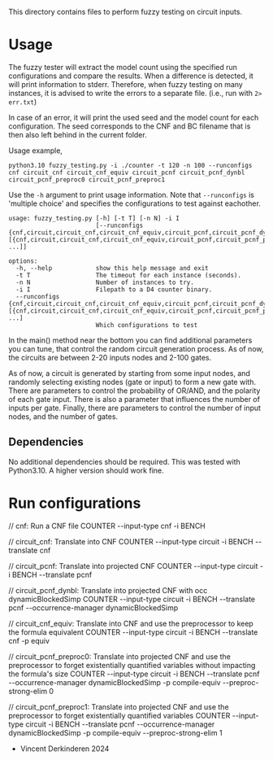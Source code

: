 This directory contains files to perform fuzzy testing on circuit inputs.

# Usage

The fuzzy tester will extract the model count using the specified run configurations and compare the results.
When a difference is detected, it will print information to stderr. 
Therefore, when fuzzy testing on many instances, it is advised to write the errors to a separate file.  (i.e., run with `2> err.txt`)

In case of an error, it will print the used seed and the model count for each configuration.
The seed corresponds to the CNF and BC filename that is then also left behind in the current folder.


Usage example,

```
python3.10 fuzzy_testing.py -i ./counter -t 120 -n 100 --runconfigs cnf circuit_cnf circuit_cnf_equiv circuit_pcnf circuit_pcnf_dynbl circuit_pcnf_preproc0 circuit_pcnf_preproc1
```

Use the `-h` argument to print usage information. Note that `--runconfigs` is 'multiple choice' and 
specifies the configurations to test against eachother.

```
usage: fuzzy_testing.py [-h] [-t T] [-n N] -i I
                        [--runconfigs {cnf,circuit,circuit_cnf,circuit_cnf_equiv,circuit_pcnf,circuit_pcnf_dynbl,circuit_pcnf_preproc0,circuit_pcnf_preproc1} [{cnf,circuit,circuit_cnf,circuit_cnf_equiv,circuit_pcnf,circuit_pcnf_preproc0,circuit_pcnf_preproc1} ...]]

options:
  -h, --help            show this help message and exit
  -t T                  The timeout for each instance (seconds).
  -n N                  Number of instances to try.
  -i I                  Filepath to a D4 counter binary.
  --runconfigs {cnf,circuit,circuit_cnf,circuit_cnf_equiv,circuit_pcnf,circuit_pcnf_dynbl,circuit_pcnf_preproc0,circuit_pcnf_preproc1} [{cnf,circuit,circuit_cnf,circuit_cnf_equiv,circuit_pcnf,circuit_pcnf_preproc0,circuit_pcnf_preproc1} ...]
                        Which configurations to test
```


In the main() method near the bottom you can find additional parameters you can tune,
that control the random circuit generation process.
As of now, the circuits are between 2-20 inputs nodes and 2-100 gates.


As of now, a circuit is generated by starting from some input nodes, and 
randomly selecting existing nodes (gate or input) to form a new gate with.
There are parameters to control the probability of OR/AND, and the polarity of each gate input. 
There is also a parameter that influences the number of inputs per gate.
Finally, there are parameters to control the number of input nodes, and the number of gates.


## Dependencies
No additional dependencies should be required. This was tested with Python3.10. A higher version should work fine.


# Run configurations
// cnf: Run a CNF file
COUNTER --input-type cnf -i BENCH

// circuit_cnf: Translate into CNF
COUNTER --input-type circuit -i BENCH --translate cnf

// circuit_pcnf: Translate into projected CNF
COUNTER --input-type circuit -i BENCH --translate pcnf

// circuit_pcnf_dynbl: Translate into projected CNF with occ dynamicBlockedSimp
COUNTER --input-type circuit -i BENCH --translate pcnf --occurrence-manager dynamicBlockedSimp

// circuit_cnf_equiv: Translate into CNF and use the preprocessor to keep the formula equivalent
COUNTER --input-type circuit -i BENCH --translate cnf  -p equiv

// circuit_pcnf_preproc0: Translate into projected CNF and use the preprocessor to forget existentially quantified variables without impacting the formula's size
COUNTER --input-type circuit -i BENCH --translate pcnf --occurrence-manager dynamicBlockedSimp -p compile-equiv --preproc-strong-elim 0

// circuit_pcnf_preproc1: Translate into projected CNF and use the preprocessor to forget existentially quantified variables
COUNTER --input-type circuit -i BENCH --translate pcnf --occurrence-manager dynamicBlockedSimp -p compile-equiv --preproc-strong-elim 1


- Vincent Derkinderen 2024
